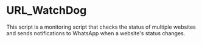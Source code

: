 # URL_WatchDog
This script is a monitoring script that checks the status of multiple websites and sends notifications to WhatsApp when a website's status changes.

